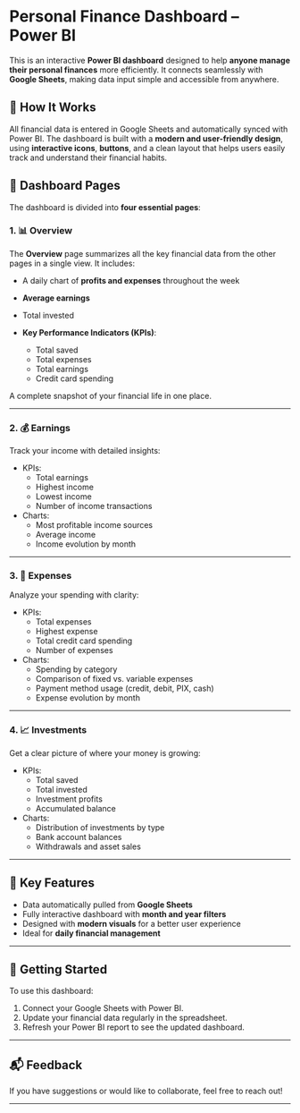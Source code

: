 # Personal Finance Dashboard – Power BI

This is an interactive **Power BI dashboard** designed to help **anyone manage their personal finances** more efficiently. It connects seamlessly with **Google Sheets**, making data input simple and accessible from anywhere.

## 🔧 How It Works

All financial data is entered in Google Sheets and automatically synced with Power BI. The dashboard is built with a **modern and user-friendly design**, using **interactive icons**, **buttons**, and a clean layout that helps users easily track and understand their financial habits.

## 📄 Dashboard Pages

The dashboard is divided into **four essential pages**:

### 1. 📊 Overview

The **Overview** page summarizes all the key financial data from the other pages in a single view. It includes:

- A daily chart of **profits and expenses** throughout the week
- **Average earnings**
- Total invested
- **Key Performance Indicators (KPIs)**:

  - Total saved
  - Total expenses
  - Total earnings
  - Credit card spending

A complete snapshot of your financial life in one place.

---

### 2. 💰 Earnings

Track your income with detailed insights:

- KPIs:
  - Total earnings
  - Highest income
  - Lowest income
  - Number of income transactions
- Charts:
  - Most profitable income sources
  - Average income
  - Income evolution by month

---

### 3. 💸 Expenses

Analyze your spending with clarity:

- KPIs:
  - Total expenses
  - Highest expense
  - Total credit card spending
  - Number of expenses
- Charts:
  - Spending by category
  - Comparison of fixed vs. variable expenses
  - Payment method usage (credit, debit, PIX, cash)
  - Expense evolution by month

---

### 4. 📈 Investments

Get a clear picture of where your money is growing:

- KPIs:
  - Total saved
  - Total invested
  - Investment profits
  - Accumulated balance
- Charts:
  - Distribution of investments by type
  - Bank account balances
  - Withdrawals and asset sales

---

## 🎯 Key Features

- Data automatically pulled from **Google Sheets**
- Fully interactive dashboard with **month and year filters**
- Designed with **modern visuals** for a better user experience
- Ideal for **daily financial management**

---

## 🚀 Getting Started

To use this dashboard:

1. Connect your Google Sheets with Power BI.
2. Update your financial data regularly in the spreadsheet.
3. Refresh your Power BI report to see the updated dashboard.

---

## 📬 Feedback

If you have suggestions or would like to collaborate, feel free to reach out!

---

